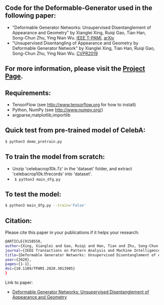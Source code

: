 ## Code for the Deformable-Generator used in the following paper:

* "Deformable Generator Networks: Unsupervised Disentanglement of Appearance and Geometry" by Xianglei Xing, Ruiqi Gao, Tian Han, Song-Chun Zhu, Ying Nian Wu. [IEEE T-PAMI](https://ieeexplore.ieee.org/document/9158550),  [arXiv](https://arxiv.org/abs/1806.06298)
* "Unsupervised Disentangling of Appearance and Geometry by Deformable Generator Network" by Xianglei Xing, Tian Han, Ruiqi Gao, Song-Chun Zhu, Ying Nian Wu. [CVPR2019](http://openaccess.thecvf.com/content_CVPR_2019/html/Xing_Unsupervised_Disentangling_of_Appearance_and_Geometry_by_Deformable_Generator_Network_CVPR_2019_paper.html)

## For more information, please visit the [Project Page](https://andyxingxl.github.io/Deformable-generator/).
## Requirements:
* TensorFlow (see http://www.tensorflow.org for how to install)
* Python, NumPy (see http://www.numpy.org/)
* argparse,matplotlib,importlib

## Quick test from pre-trained model of CelebA:
```bash
$ python3 demo_pretrain.py
```

## To train the model from scratch:
* Unzip 'celebacrop10k.7z' in the 'dataset' folder, and extract 'celebacrop10k.tfrecords' into 'dataset'.
* ``` $ python3 main_dfg.py```

## To test the model:
```bash
$ python3 main_dfg.py --train='False'
```

## Citation:
Please cite this paper in your publications if it helps your research:
```bash
@ARTICLE{9158550,  
author={Xing, Xianglei and Gao, Ruiqi and Han, Tian and Zhu, Song-Chun and Wu, Ying Nian},  
journal={IEEE Transactions on Pattern Analysis and Machine Intelligence},   
title={Deformable Generator Networks: Unsupervised Disentanglement of Appearance and Geometry},   
year={2020},  
pages={1-1},  
doi={10.1109/TPAMI.2020.3013905}
}
```
Link to paper:
* [Deformable Generator Networks: Unsupervised Disentanglement of Appearance and Geometry](https://ieeexplore.ieee.org/document/9158550)
